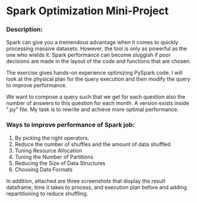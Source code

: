 # Spark Optimization Mini-Project

### Description:
Spark can give you a tremendous advantage when it comes to quickly processing massive datasets. However, the tool is only as powerful as the one who wields it. Spark performance can become sluggish if poor decisions are made in the layout of the code and functions that are chosen.

The exercise gives hands-on experience optimizing PySpark code. I will look at the physical plan for the query execution and then modify the query to improve performance.

We want to compose a query such that we get for each question also the number of answers to this question for each month. A version exists inside ".py" file. My task is to rewrite and achieve more optimal performance.

### Ways to Improve performance of Spark job:
1. By picking the right operators.
2. Reduce the number of shuffles and the amount of data shuffled
3. Tuning Resource Allocation
4. Tuning the Number of Partitions
5. Reducing the Size of Data Structures
6. Choosing Data Formats

In addition, attached are three screenshots that display the result dataframe, time it takes to process, and execution plan before and adding repartitioning to reduce shuffling.
